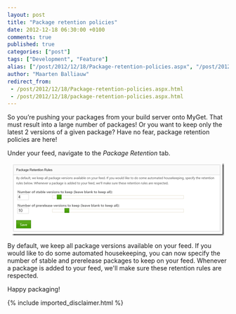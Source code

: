 ```yaml
---
layout: post
title: "Package retention policies"
date: 2012-12-18 06:30:00 +0100
comments: true
published: true
categories: ["post"]
tags: ["Development", "Feature"]
alias: ["/post/2012/12/18/Package-retention-policies.aspx", "/post/2012/12/18/package-retention-policies.aspx"]
author: "Maarten Balliauw"
redirect_from:
 - /post/2012/12/18/Package-retention-policies.aspx.html
 - /post/2012/12/18/package-retention-policies.aspx.html
---
```


<p>So you&rsquo;re pushing your packages from your build server onto MyGet. That must result into a large number of packages! Or you want to keep only the latest 2 versions of a given package? Have no fear, package retention policies are here!</p>
<p>Under your feed, navigate to the <em>Package Retention</em> tab.</p>
<p><a href="/images/image_28.png"><img style="background-image: none; float: none; padding-top: 0px; padding-left: 0px; margin: 5px auto; display: block; padding-right: 0px; border: 0px;" title="image" src="/images/image_thumb_26.png" alt="image" width="484" height="166" border="0" /></a></p>
<p>By default, we keep all package versions available on your feed. If you would like to do some automated housekeeping, you can now specify the number of stable and prerelease packages to keep on your feed. Whenever a package is added to your feed, we'll make sure these retention rules are respected.</p>
<p>Happy packaging!</p>

{% include imported_disclaimer.html %}

